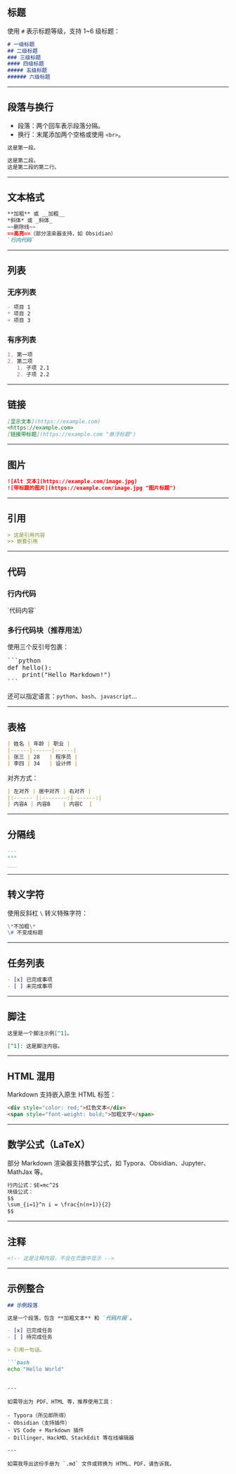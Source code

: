 
## 标题

使用 `#` 表示标题等级，支持 1\~6 级标题：

```markdown
# 一级标题
## 二级标题
### 三级标题
#### 四级标题
##### 五级标题
###### 六级标题
```

---

## 段落与换行

* 段落：两个回车表示段落分隔。
* 换行：末尾添加两个空格或使用 `<br>`。

```markdown
这是第一段。

这是第二段。  
这是第二段的第二行。
```

---

## 文本格式

```markdown
**加粗** 或 __加粗__  
*斜体* 或 _斜体_  
~~删除线~~  
==高亮==（部分渲染器支持，如 Obsidian）  
`行内代码`
```

---

## 列表

### 无序列表

```markdown
- 项目 1
* 项目 2
+ 项目 3
```

### 有序列表

```markdown
1. 第一项
2. 第二项
   1. 子项 2.1
   2. 子项 2.2
```

---

## 链接

```markdown
[显示文本](https://example.com)  
<https://example.com>  
[链接带标题](https://example.com "悬浮标题")
```

---

## 图片

```markdown
![Alt 文本](https://example.com/image.jpg)  
![带标题的图片](https://example.com/image.jpg "图片标题")
```

---

## 引用

```markdown
> 这是引用内容  
>> 嵌套引用
```

---

## 代码

### 行内代码

\`代码内容\`

### 多行代码块（推荐用法）

使用三个反引号包裹：

<pre>
```python
def hello():
    print("Hello Markdown!")
```
</pre>

还可以指定语言：`python`、`bash`、`javascript`...

---

## 表格

```markdown
| 姓名 | 年龄 | 职业 |
|------|------|------|
| 张三 | 28   | 程序员 |
| 李四 | 34   | 设计师 |
```

对齐方式：

```markdown
| 左对齐 | 居中对齐 | 右对齐 |
|:------ |:--------:| ------:|
| 内容A | 内容B    | 内容C  |
```

---

## 分隔线

```markdown
---
***
___
```

---

## 转义字符

使用反斜杠 `\` 转义特殊字符：

```markdown
\*不加粗\*
\# 不变成标题
```

---

## 任务列表

```markdown
- [x] 已完成事项
- [ ] 未完成事项
```

---

## 脚注

```markdown
这里是一个脚注示例[^1]。

[^1]: 这是脚注内容。
```

---

## HTML 混用

Markdown 支持嵌入原生 HTML 标签：

```markdown
<div style="color: red;">红色文本</div>
<span style="font-weight: bold;">加粗文字</span>
```

---

## 数学公式（LaTeX）

部分 Markdown 渲染器支持数学公式，如 Typora、Obsidian、Jupyter、MathJax 等。

```markdown
行内公式：$E=mc^2$  
块级公式：
$$
\sum_{i=1}^n i = \frac{n(n+1)}{2}
$$
```

---

## 注释

```markdown
<!-- 这是注释内容，不会在页面中显示 -->
```

---

## 示例整合

````markdown
## 示例段落

这是一个段落，包含 **加粗文本** 和 `代码片段`。

- [x] 已完成任务
- [ ] 待完成任务

> 引用一句话。

```bash
echo "Hello World"
````

```

---

如需导出为 PDF、HTML 等，推荐使用工具：

- Typora（所见即所得）
- Obsidian（支持插件）
- VS Code + Markdown 插件
- Dillinger、HackMD、StackEdit 等在线编辑器

---

如需我导出这份手册为 `.md` 文件或转换为 HTML、PDF，请告诉我。
```
